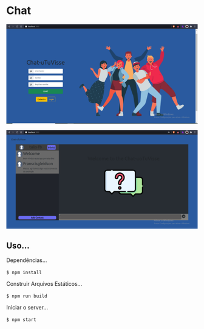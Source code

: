 # Chat

![tela-login](screenshot1.png)

![tela-principal](screenshot2.png)

## Uso...

Dependências...

```$ npm install```

Construir Arquivos Estáticos...

```$ npm run build```

Iniciar o server...

```$ npm start ```



